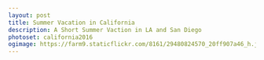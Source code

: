 ```yaml
---
layout: post
title: Summer Vacation in California
description: A Short Summer Vaction in LA and San Diego
photoset: california2016
ogimage: https://farm9.staticflickr.com/8161/29480824570_20ff907a46_h.jpg
---
```

